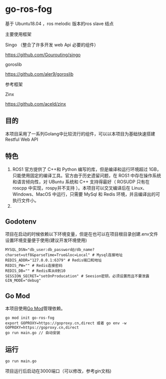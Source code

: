 # go-ros-fog

基于 Ubuntu18.04 ，ros melodic 版本的ros slave 结点

主要使用框架 

Singo （整合了许多开发 web Api 必要的组件）

https://github.com/Gourouting/singo

goroslib

https://github.com/aler9/goroslib

参考框架 

Zinx

https://github.com/aceld/zinx 




## 目的

本项目采用了一系列Golang中比较流行的组件，可以以本项目为基础快速搭建Restful Web API

## 特色

1.  ROS1 官方提供了 C++和 Python 编写的库，但是编译和运行环境超过 1GB，只能使用固定的编译工具。官方由于历史遗留问题，在 ROS1 中存在操作系统和语言倾向性，对 UBuntu 系统和 C++ 支持得最好（ ROSUDP 只有在 roscpp 中实现，rospy并不支持 ）。本项目可以交叉编译后在 Linux、Windows、MacOS 中运行，只需要 MySql 和 Redis 环境，并且编译出的可执行文件小。
2. 

## Godotenv

项目在启动的时候依赖以下环境变量，但是在也可以在项目根目录创建.env文件设置环境变量便于使用(建议开发环境使用)

```shell
MYSQL_DSN="db_user:db_password@/db_name?charset=utf8&parseTime=True&loc=Local" # Mysql连接地址
REDIS_ADDR="127.0.0.1:6379" # Redis端口和地址
REDIS_PW="" # Redis连接密码
REDIS_DB="" # Redis库从0到10
SESSION_SECRET="setOnProducation" # Seesion密钥，必须设置而且不要泄露
GIN_MODE="debug"
```

## Go Mod

本项目使用[Go Mod](https://github.com/golang/go/wiki/Modules)管理依赖。

```shell
go mod init go-ros-fog
export GOPROXY=https://goproxy.cn,direct 或者 go env -w GOPROXY=https://goproxy.cn,direct
go run main.go // 自动安装
```

## 运行

```shell
go run main.go
```

项目运行后启动在3000端口（可以修改，参考gin文档)